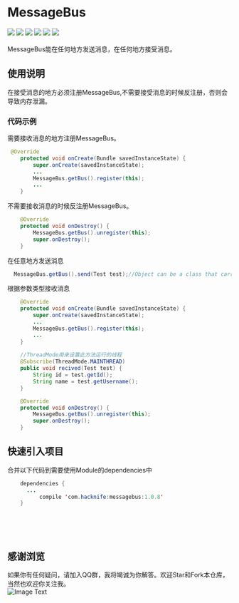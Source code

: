 # MessageBus
[![](https://img.shields.io/badge/platform-android-orange.svg)](https://github.com/hacknife) [![](https://img.shields.io/badge/language-java-yellow.svg)](https://github.com/hacknife) [![](https://img.shields.io/badge/JCenter-1.0.8-brightgreen.svg)](http://jcenter.bintray.com/com/hacknife/messagebus/) [![](https://img.shields.io/badge/build-passing-brightgreen.svg)](https://github.com/hacknife) [![](https://img.shields.io/badge/license-apache--2.0-green.svg)](https://github.com/hacknife) [![](https://img.shields.io/badge/api-11+-green.svg)](https://github.com/hacknife)<br/><br/>
MessageBus能在任何地方发送消息，在任何地方接受消息。
## 使用说明
在接受消息的地方必须注册MessageBus,不需要接受消息的时候反注册，否则会导致内存泄漏。
### 代码示例
需要接收消息的地方注册MessageBus。
```Java
 @Override
    protected void onCreate(Bundle savedInstanceState) {
        super.onCreate(savedInstanceState);
        ...
        MessageBus.getBus().register(this);
        ...
    }

```
不需要接收消息的时候反注册MessageBus。
```Java
    @Override
    protected void onDestroy() {
        MessageBus.getBus().unregister(this);
        super.onDestroy();
    }
```
在任意地方发送消息
```Java
  MessageBus.getBus().send(Test test);//Object can be a class that carries message
```
根据参数类型接收消息
```Java
    @Override
    protected void onCreate(Bundle savedInstanceState) {
        super.onCreate(savedInstanceState);
        ...
        MessageBus.getBus().register(this);
        ...
    }
    
    //ThreadMode用来设置此方法运行的线程
    @Subscribe(ThreadMode.MAINTHREAD)
    public void recived(Test test) {  
        String id = test.getId();
        String name = test.getUsername();
    }

    @Override
    protected void onDestroy() {
        MessageBus.getBus().unregister(this);
        super.onDestroy();
    }
```
## 快速引入项目
合并以下代码到需要使用Module的dependencies中
```Java
	dependencies {
	  ...
          compile 'com.hacknife:messagebus:1.0.8'
	}
```	
<br><br><br>
## 感谢浏览
如果你有任何疑问，请加入QQ群，我将竭诚为你解答。欢迎Star和Fork本仓库，当然也欢迎你关注我。
<br>
![Image Text](https://github.com/hacknife/CarouselBanner/blob/master/qq_group.png)
